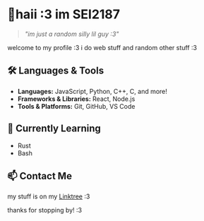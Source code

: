 # 👋haii :3 im SEI2187

> *"im just a random silly lil guy :3"*

welcome to my profile :3 i do web stuff and random other stuff :3

## 🛠️ Languages & Tools

- **Languages:** JavaScript, Python, C++, C, and more!
- **Frameworks & Libraries:** React, Node.js
- **Tools & Platforms:** Git, GitHub, VS Code

## 🌱 Currently Learning

- Rust
- Bash

## 📫 Contact Me

my stuff is on my [Linktree](https://linktr.ee/sei2187) :3

thanks for stopping by! :3
